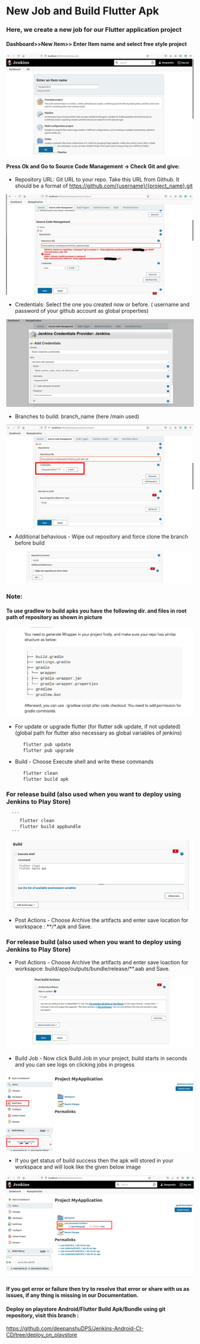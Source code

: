# New Job and Build Flutter Apk
### Here, we create a new job for our Flutter application project


#### Dashboard>>New Item>> Enter Item name and select free style project

![alt_text](https://github.com/deepanshuDPS/Jenkins-Android-CI-CD/blob/main/ad_new_item.png?raw=true)


#### Press Ok and Go to Source Code Management -> Check Git and give:


   -  Repository URL: Git URL to your repo. Take this URL from Github. It should be a format of https://github.com/{username}/{project_name}.git

![alt_text](https://github.com/deepanshuDPS/Jenkins-Android-CI-CD/blob/main/ad_repository_error.jpg?raw=true)


   -  Credentials: Select the one you created now or before. ( username and password of your github account as global properties)

![alt_text](https://github.com/deepanshuDPS/Jenkins-Android-CI-CD/blob/main/ad_add_credentials.png?raw=true)

   -  Branches to build: branch_name (here /main used)

![alt_text](https://github.com/deepanshuDPS/Jenkins-Android-CI-CD/blob/main/ad_choose_credentials.jpg?raw=true)

   -  Additional behavious  - Wipe out repository and force clone the branch before build

![alt_text](https://github.com/deepanshuDPS/Jenkins-Android-CI-CD/blob/main/ad_additional_behaviour.png?raw=true)
  
  
### Note:
#### To use gradlew to build apks you have the following dir. and files in root path of repository as shown in picture

![alt_text](https://github.com/deepanshuDPS/Jenkins-Android-CI-CD/blob/main/ad_gradle_structure.png?raw=true)

   - For update or upgrade flutter (for flutter sdk update, if not updated) (global path for flutter also necessary as global variables of jenkins)
      ```
         flutter pub update
         flutter pub upgrade
      ```

  
   -  Build  - Choose Execute shell and write these commands
   
      ```
         flutter clean
         flutter build apk
      ```
   ### For release build (also used when you want to deploy using Jenkins to Play Store)
    
      ```
         flutter clean
         flutter build appbundle
      ```
   
![alt_text](https://github.com/deepanshuDPS/Jenkins-Android-CI-CD/blob/main/flutter_build.png?raw=true)


   -  Post Actions  - Choose Archive the artifacts and enter save location for workspace : **/*.apk  and Save.

   ### For release build (also used when you want to deploy using Jenkins to Play Store)
   
   - Post Actions - Choose Archive the artifacts and enter save loaction for worksapce: build/app/outputs/bundle/release/**.aab and Save.



![alt_text](https://github.com/deepanshuDPS/Jenkins-Android-CI-CD/blob/main/ad_post_actions.png?raw=true)


   -  Build Job  - Now click Build Job in your project, build starts in seconds and you can see logs on clicking jobs in progess

![alt_text](https://github.com/deepanshuDPS/Jenkins-Android-CI-CD/blob/main/ad_build_job.jpg?raw=true)


   -  If you get status of build success then the apk will stored in your workspace and will look like the given below image

![alt_text](https://github.com/deepanshuDPS/Jenkins-Android-CI-CD/blob/main/ad_build_successful.jpg?raw=true)


#### If you get error or failure then try to resolve that error or share with us as issues, if any thing is missing in our Documentation.

#### Deploy on playstore Android/Flutter Build Apk/Bundle using git repository, visit this branch :
  https://github.com/deepanshuDPS/Jenkins-Android-CI-CD/tree/deploy_on_playstore









